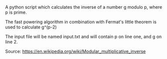 A python script which calculates the inverse of a number g modulo p, where p is prime.

The fast powering algorithm in combination with Fermat's little theorem is used to calculate g^(p-2)

The input file will be named input.txt and will contain p on line one, and g on line 2.

Source: https://en.wikipedia.org/wiki/Modular_multiplicative_inverse
